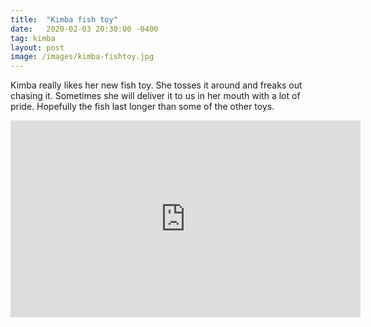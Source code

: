 ```yaml
---
title:  "Kimba fish toy"
date:   2020-02-03 20:30:00 -0400
tag: kimba
layout: post
image: /images/kimba-fishtoy.jpg
---
```

Kimba really likes her new fish toy.  She tosses it around and freaks out chasing it. Sometimes she will deliver it to us in her mouth with a lot of pride.  Hopefully the fish last longer than some of the other toys.

<iframe width="560" height="315" src="https://www.youtube.com/embed/l5TwvdH5fyM" frameborder="0" allow="accelerometer; autoplay; encrypted-media; gyroscope; picture-in-picture" allowfullscreen></iframe>
